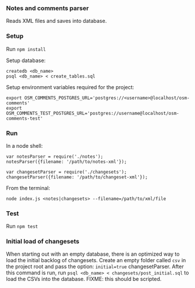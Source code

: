 ### Notes and comments parser

Reads XML files and saves into database.

### Setup

Run `npm install`

Setup database:

    createdb <db_name>
    psql <db_name> < create_tables.sql

Setup environment variables required for the project:

    export OSM_COMMENTS_POSTGRES_URL='postgres://<username>@localhost/osm-comments'
    export OSM_COMMENTS_TEST_POSTGRES_URL='postgres://username@localhost/osm-comments-test'


### Run

In a node shell:

    var notesParser = require('./notes');
    notesParser({filename: '/path/to/notes-xml'});

    var changesetParser = require('./changesets');
    changesetParser({filename: '/path/to/changeset-xml'});

From the terminal:

    node index.js <notes|changesets> --filename=/path/to/xml/file


### Test

Run `npm test`

### Initial load of changesets

When starting out with an empty database, there is an optimized way to load the initial backlog of changesets. Create an empty folder called `csv` in the project root and pass the option: `initial=true` changesetParser. After this command is run, run `psql <db_name> < changesets/post_initial.sql` to load the CSVs into the database. FIXME: this should be scripted.

